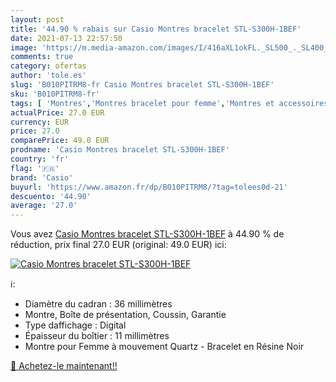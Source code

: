 ```yaml
---
layout: post
title: '44.90 % rabais sur Casio Montres bracelet STL-S300H-1BEF'
date: 2021-07-13 22:57:50
image: 'https://m.media-amazon.com/images/I/416aXL1okFL._SL500_._SL400_.jpg'
comments: true
category: ofertas
author: 'tole.es'
slug: 'B010PITRM8-fr Casio Montres bracelet STL-S300H-1BEF'
sku: 'B010PITRM8-fr'
tags: [ 'Montres','Montres bracelet pour femme','Montres et accessoires','Montres femme','casio', ]
actualPrice: 27.0 EUR
currency: EUR
price: 27.0
comparePrice: 49.0 EUR
prodname: 'Casio Montres bracelet STL-S300H-1BEF'
country: 'fr'
flag: '🇫🇷'
brand: 'Casio'
buyurl: 'https://www.amazon.fr/dp/B010PITRM8/?tag=tolees0d-21'
descuento: '44.90'
average: '27.0'
---
```


Vous avez [Casio Montres bracelet STL-S300H-1BEF](https://www.amazon.fr/dp/B010PITRM8/?tag=tolees0d-21)  à  44.90 % de réduction, prix final  27.0 EUR (original: 49.0 EUR) ici:

[![Casio Montres bracelet STL-S300H-1BEF](https://m.media-amazon.com/images/I/416aXL1okFL._SL500_._SL400_.jpg)](https://www.amazon.fr/dp/B010PITRM8/?tag=tolees0d-21)

ℹ️:

- Diamètre du cadran : 36 millimètres
- Montre, Boîte de présentation, Coussin, Garantie
- Type daffichage : Digital
- Épaisseur du boîtier : 11 millimètres
- Montre pour Femme à mouvement Quartz - Bracelet en Résine Noir

[🛒 Achetez-le maintenant!!](https://www.amazon.fr/dp/B010PITRM8/?tag=tolees0d-21)
